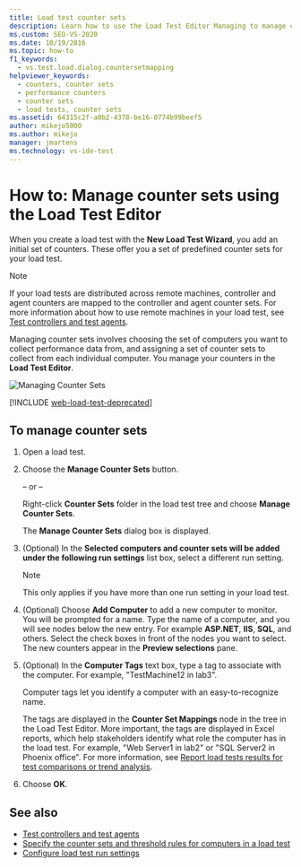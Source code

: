 ```yaml
---
title: Load test counter sets
description: Learn how to use the Load Test Editor Managing to manage counter sets by choosing the computers and assigning counter sets to collect from each computer.
ms.custom: SEO-VS-2020
ms.date: 10/19/2016
ms.topic: how-to
f1_keywords: 
  - vs.test.load.dialog.countersetmapping
helpviewer_keywords: 
  - counters, counter sets
  - performance counters
  - counter sets
  - load tests, counter sets
ms.assetid: 64315c2f-a0b2-4378-be16-0774b99beef5
author: mikejo5000
ms.author: mikejo
manager: jmartens
ms.technology: vs-ide-test
---
```

# How to: Manage counter sets using the Load Test Editor

When you create a load test with the **New Load Test Wizard**, you add an initial set of counters. These offer you a set of predefined counter sets for your load test.

> [!NOTE]
> If your load tests are distributed across remote machines, controller and agent counters are mapped to the controller and agent counter sets. For more information about how to use remote machines in your load test, see [Test controllers and test agents](configure-test-agents-and-controllers-for-load-tests.md).

Managing counter sets involves choosing the set of computers you want to collect performance data from, and assigning a set of counter sets to collect from each individual computer. You manage your counters in the **Load Test Editor**.

![Managing Counter Sets](../test/media/loadtestmanagecountersets.png)

[!INCLUDE [web-load-test-deprecated](includes/web-load-test-deprecated.md)]

## To manage counter sets

1. Open a load test.

2. Choose the **Manage Counter Sets** button.

     – or –

     Right-click **Counter Sets** folder in the load test tree and choose **Manage Counter Sets**.

     The **Manage Counter Sets** dialog box is displayed.

3. (Optional) In the **Selected computers and counter sets will be added under the following run settings** list box, select a different run setting.

    > [!NOTE]
    > This only applies if you have more than one run setting in your load test.

4. (Optional) Choose **Add Computer** to add a new computer to monitor. You will be prompted for a name. Type the name of a computer, and you will see nodes below the new entry. For example **ASP.NET**, **IIS**, **SQL**, and others. Select the check boxes in front of the nodes you want to select. The new counters appear in the **Preview selections** pane.

5. (Optional) In the **Computer Tags** text box, type a tag to associate with the computer. For example, "TestMachine12 in lab3".

     Computer tags let you identify a computer with an easy-to-recognize name.

     The tags are displayed in the **Counter Set Mappings** node in the tree in the Load Test Editor. More important, the tags are displayed in Excel reports, which help stakeholders identify what role the computer has in the load test. For example, "Web Server1 in lab2" or "SQL Server2 in Phoenix office". For more information, see [Report load tests results for test comparisons or trend analysis](../test/compare-load-test-results.md).

6. Choose **OK**.

## See also

- [Test controllers and test agents](configure-test-agents-and-controllers-for-load-tests.md)
- [Specify the counter sets and threshold rules for computers in a load test](../test/specify-counter-sets-and-threshold-rules-for-load-testing.md)
- [Configure load test run settings](../test/configure-load-test-run-settings.md)
